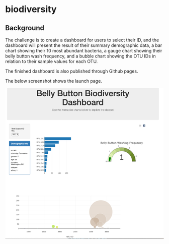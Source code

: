 # biodiversity

## Background 
The challenge is to create a dashboard for users to select their ID, and the dashboard will present the result of their summary demographic data, a bar chart showing their 10 most abundant bacteria, a gauge chart showing their belly button wash frequency, and a bubble chart showing the OTU IDs in relation to their sample values for each OTU. 

The finished dashboard is also published through Github pages.  

The below screenshot shows the launch page. 

<img alt = "dashboard launch page" src = "https://github.com/pegkhiev/biodiversity/blob/master/dashboard.png">

